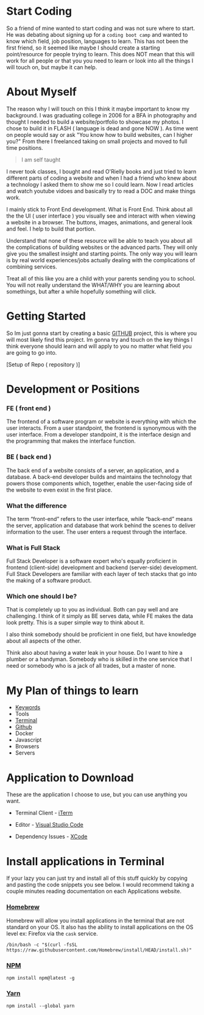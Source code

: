 # Start Coding

So a friend of mine wanted to start coding and was not sure where to start. He was debating about signing up for a `coding boot camp` and wanted to know which field, job position, languages to learn. This has not been the first friend, so it seemed like maybe I should create a starting point/resource for people trying to learn. This does NOT mean that this will work for all people or that you you need to learn or look into all the things I will touch on, but maybe it can help.

# About Myself

The reason why I will touch on this I think it maybe important to know my background. I was graduating college in 2006 for a BFA in photography and thought I needed to build a website/portfolio to showcase my photos. I chose to build it in FLASH ( language is dead and gone NOW ). As time went on people would say or ask "You know how to build websites, can I higher you?" From there I freelanced taking on small projects and moved to full time positions.

> I am self taught

I never took classes, I bought and read O'Rielly books and just tried to learn different parts of coding a website and when I had a friend who knew about a technology I asked them to show me so I could learn. Now I read articles and watch youtube vidoes and basically try to read a DOC and make things work.

I mainly stick to Front End development. What is Front End. Think about all the the UI ( user interface ) you visually see and interact with when viewing a website in a browser. The buttons, images, animations, and general look and feel. I help to build that portion. 

Understand that none of these resource will be able to teach you about all the complications of building websites or the advanced parts. They will only give you the smallest insight and starting points. The only way you will learn is by real world experiences/jobs actually dealing with the complications of combining services.

Treat all of this like you are a child with your parents sending you to school. You will not really understand the WHAT/WHY you are learning about somethings, but after a while hopefully something will click.  

# Getting Started

So Im just gonna start by creating a basic [GITHUB](https://github.com/) project, this is where you will most likely find this project. Im gonna try and touch on the key things I think everyone should learn and will apply to you no matter what field you are going to go into.

[Setup of Repo ( repository )]

# Development or Positions

### FE ( front end )

The frontend of a software program or website is everything with which the user interacts. From a user standpoint, the frontend is synonymous with the user interface. From a developer standpoint, it is the interface design and the programming that makes the interface function.

### BE ( back end )

The back end of a website consists of a server, an application, and a database. A back-end developer builds and maintains the technology that powers those components which, together, enable the user-facing side of the website to even exist in the first place.

### What the difference

The term “front-end” refers to the user interface, while “back-end” means the server, application and database that work behind the scenes to deliver information to the user. The user enters a request through the interface.

### What is Full Stack

Full Stack Developer is a software expert who's equally proficient in frontend (client-side) development and backend (server-side) development. Full Stack Developers are familiar with each layer of tech stacks that go into the making of a software product.

### Which one should I be?

That is completely up to you as individual. Both can pay well and are challenging. I think of it simply as BE serves data, while FE makes the data look pretty. This is a super simple way to think about it. 

I also think somebody should be proficient in one field, but have knowledge about all aspects of the other.

Think also about having a water leak in your house. Do I want to hire a plumber or a handyman. Somebody who is skilled in the one service that I need or somebody who is a jack of all trades, but a master of none.


# My Plan of things to learn

- [Keywords](/docs/notes/keywords)
- Tools
- [Terminal](/notes/terminal)
- [Github](/notes/github)
- Docker
- Javascript 
- Browsers
- Servers

# Application to Download

These are the application I choose to use, but you can use anything you want.

- Terminal Client - [iTerm](https://iterm2.com/downloads.html)
- Editor - [Visual Studio Code](https://code.visualstudio.com/Download)

- Dependency Issues - [XCode](https://developer.apple.com/xcode/)

# Install applications in Terminal

If your lazy you can just try and install all of this stuff quickly by copying and pasting the code snippets you see below. I would recommend taking a couple minutes reading documentation on each Applications website. 

### [Homebrew](https://brew.sh/)
Homebrew will allow you install applications in the terminal that are not standard on your OS. It also has the ability to install applications on the OS level ex: Firefox via the `cask` service.

`/bin/bash -c "$(curl -fsSL https://raw.githubusercontent.com/Homebrew/install/HEAD/install.sh)"
`

### [NPM](https://www.npmjs.com/get-npm)
  
`npm install npm@latest -g`

### [Yarn](https://classic.yarnpkg.com/en/docs/install/#mac-stable)

`npm install --global yarn`